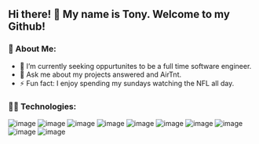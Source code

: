 ## Hi there! 👋 My name is Tony. Welcome to my Github!

### 📖 About Me: 
- 🔭 I’m currently seeking oppurtunites to be a full time software engineer.
- 💬 Ask me about my projects answered and AirTnt.
- ⚡ Fun fact: I enjoy spending my sundays watching the NFL all day. 

### 🧑‍💻 Technologies: 
![image](https://user-images.githubusercontent.com/104934632/201012402-a38b0def-ab00-40bd-b258-f8b7990fd166.png)
![image](https://user-images.githubusercontent.com/104934632/201012436-3ba43c56-794d-4970-a7b2-c48d0856b204.png)
![image](https://user-images.githubusercontent.com/104934632/201012462-fa509897-362e-4274-a946-a84a9d02886e.png)
![image](https://user-images.githubusercontent.com/104934632/201012577-f83b73dc-a0ae-41f8-99a3-b74690d6d12f.png)
![image](https://user-images.githubusercontent.com/104934632/201012560-b375a086-fb8e-4fbe-aae4-9a9872a639fb.png)
![image](https://user-images.githubusercontent.com/104934632/201012676-ffc9729c-5374-4b51-b48a-5dcbf4a61e09.png)
![image](https://user-images.githubusercontent.com/104934632/201012942-1cb04c95-25a9-4614-8109-5da0b190bb7b.png)
![image](https://user-images.githubusercontent.com/104934632/201012835-51048e40-1c56-4f1d-87a4-c9a5bc1fb178.png)
![image](https://user-images.githubusercontent.com/104934632/201012842-3ab6f4ff-14c6-475e-bcb2-ddd29d453a90.png)
![image](https://user-images.githubusercontent.com/104934632/201012886-fa17952a-d988-40bb-a950-3f755768b5f4.png)




